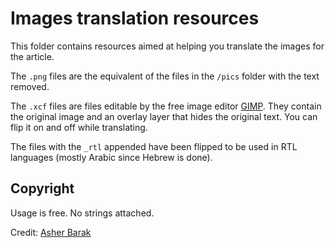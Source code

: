 # Images translation resources

This folder contains resources aimed at helping you translate the images for the article. 

The `.png` files are the equivalent of the files in the `/pics` folder with the text removed.

The `.xcf` files are files editable by the free image editor [GIMP](https://www.gimp.org/). They contain the original image and an overlay layer that hides the original text. You can flip it on and off while translating.

The files with the `_rtl` appended have been flipped to be used in RTL languages (mostly Arabic since Hebrew is done).

## Copyright
Usage is free. No strings attached.


Credit: [Asher Barak](https://github.com/AsherBarak/covid-19)